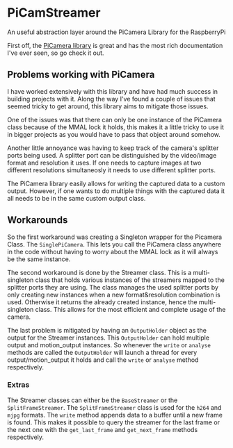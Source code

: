 # PiCamStreamer
An useful abstraction layer around the PiCamera Library for the RaspberryPi

First off, the [PiCamera library](https://github.com/waveform80/picamera) is great and has the most rich documentation I've ever seen, so go check it out.

## Problems working with PiCamera

I have worked extensively with this library and have had much success in building projects with it.
Along the way I've found a couple of issues that seemed tricky to get around, this library aims to mitigate those issues.

One of the issues was that there can only be one instance of the PiCamera class because of the MMAL lock it holds,
this makes it a little tricky to use it in bigger projects as you would have to pass that object around somehow.

Another little annoyance was having to keep track of the camera's splitter ports being used.
A splitter port can be distinguished by the video/image format and resolution it uses.
If one needs to capture images at two different resolutions simultaneosly it needs to use different splitter ports.

The PiCamera library easily allows for writing the captured data to a custom output.
However, if one wants to do multiple things with the captured data it all needs to be in the same custom output class.

## Workarounds

So the first workaround was creating a Singleton wrapper for the Picamera Class. The ```SinglePiCamera```.
This lets you call the PiCamera class anywhere in the code without having to worry about the MMAL lock as it will always be the same instance.

The second workaround is done by the Streamer class.
This is a multi-singleton class that holds various instances of the streamers mapped to the splitter ports they are using.
The class manages the used splitter ports by only creating new instances when a new format&resolution combination is used.
Otherwise it returns the already created instance, hence the multi-singleton class.
This allows for the most efficient and complete usage of the camera.

The last problem is mitigated by having an ```OutputHolder``` object as the output for the Streamer instances.
This ```OutputHolder``` can hold multiple output and motion_output instances. So whenever the ```write``` or ```analyse``` 
methods are called the ```OutputHolder``` will launch a thread for every output/motion_output it holds and call the ```write``` or ```analyse``` method respectively.

### Extras

The Streamer classes can either be the ```BaseStreamer``` or the ```SplitFrameStreamer```.
The ```SplitFrameStreamer``` class is used for the ```h264``` and ```mjpg``` formats.
The ```write``` method appends data to a buffer until a new frame is found.
This makes it possible to query the streamer for the last frame or the next one with the ```get_last_frame``` and ```get_next_frame``` methods respectively.

